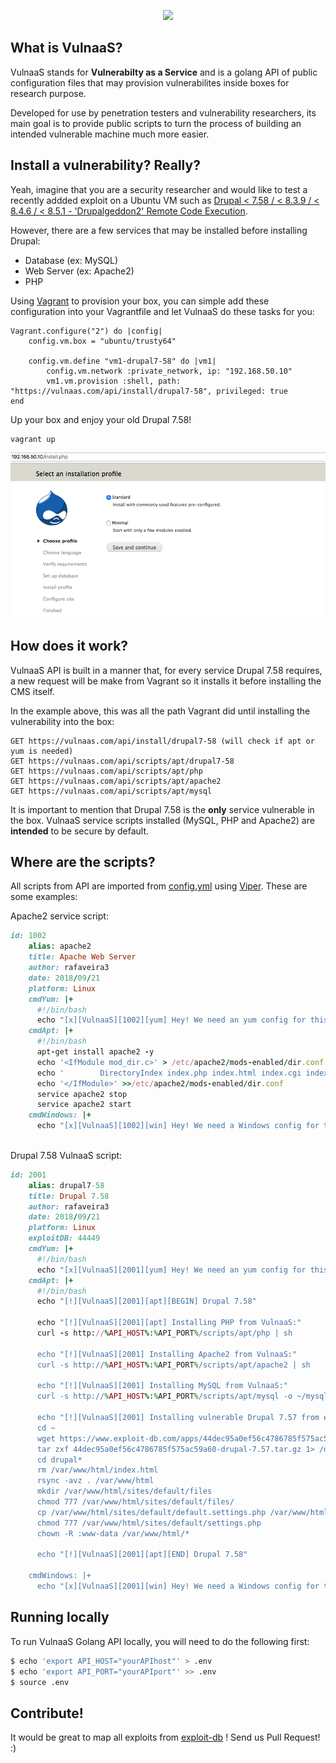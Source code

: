 <p align="center">
<img src="images/vulnaas-logo.png">
</p>

## What is VulnaaS?

VulnaaS stands for **Vulnerabilty as a Service** and is a golang API of public configuration files that may provision vulnerabilites inside boxes for research purpose. 

Developed for use by penetration testers and vulnerability researchers, its main goal is to provide public scripts to turn the process of building an intended vulnerable machine much more easier.

## Install a vulnerability? Really?

Yeah, imagine that you are a security researcher and would like to test a recently addded exploit on a Ubuntu VM such as [Drupal < 7.58 / < 8.3.9 / < 8.4.6 / < 8.5.1 - 'Drupalgeddon2' Remote Code Execution]((https://www.exploit-db.com/exploits/44449/)). 

However, there are a few services that may be installed before installing Drupal:
* Database (ex: MySQL)
* Web Server (ex: Apache2)
* PHP


Using [Vagrant](https://www.vagrantup.com/) to provision your box, you can simple add these configuration into your Vagrantfile and let VulnaaS do these tasks for you:

```
Vagrant.configure("2") do |config|
    config.vm.box = "ubuntu/trusty64"
    
    config.vm.define "vm1-drupal7-58" do |vm1|
        config.vm.network :private_network, ip: "192.168.50.10"
        vm1.vm.provision :shell, path: "https://vulnaas.com/api/install/drupal7-58", privileged: true
end
```

Up your box and enjoy your old Drupal 7.58!
```
vagrant up
```

![vulnaas example druapl](images/vulnaas-example-drupal.png)

## How does it work?

VulnaaS API is built in a manner that, for every service Drupal 7.58 requires, a new request will be make from Vagrant so it installs it before installing the CMS itself. 

In the example above, this was all the path Vagrant did until installing the vulnerability into the box: 

```
GET https://vulnaas.com/api/install/drupal7-58 (will check if apt or yum is needed)
GET https://vulnaas.com/api/scripts/apt/drupal7-58
GET https://vulnaas.com/api/scripts/apt/php
GET https://vulnaas.com/api/scripts/apt/apache2
GET https://vulnaas.com/api/scripts/apt/mysql
``` 

It is important to mention that Drupal 7.58 is the **only** service vulnerable in the box. VulnaaS service scripts installed (MySQL, PHP and Apache2) are **intended** to be secure by default.

## Where are the scripts?

All scripts from API are imported from [config.yml](config.yml) using [Viper](https://github.com/spf13/viper). These are some examples:

Apache2 service script:

```ruby
id: 1002
    alias: apache2
    title: Apache Web Server
    author: rafaveira3
    date: 2018/09/21
    platform: Linux
    cmdYum: |+
      #!/bin/bash
      echo "[x][VulnaaS][1002][yum] Hey! We need an yum config for this one! What do you think about contributing to Vulnaas? :) https://github.com/VulnaaS/VulnaaS"
    cmdApt: |+
      #!/bin/bash
      apt-get install apache2 -y
      echo '<IfModule mod_dir.c>' > /etc/apache2/mods-enabled/dir.conf
      echo '        DirectoryIndex index.php index.html index.cgi index.pl index.xhtml index.htm' >> /etc/apache2/mods-enabled/dir.conf
      echo '</IfModule>' >>/etc/apache2/mods-enabled/dir.conf
      service apache2 stop
      service apache2 start
    cmdWindows: |+
      echo "[x][VulnaaS][1002][win] Hey! We need a Windows config for this one! What do you think about contributing to Vulnaas? :) https://github.com/VulnaaS/VulnaaS"
  
```

Drupal 7.58 VulnaaS script:

```ruby
id: 2001
    alias: drupal7-58
    title: Drupal 7.58
    author: rafaveira3
    date: 2018/09/21
    platform: Linux
    exploitDB: 44449
    cmdYum: |+
      #!/bin/bash
      echo "[x][VulnaaS][2001][yum] Hey! We need an yum config for this one! What do you think about contributing to Vulnaas? :) https://github.com/VulnaaS/VulnaaS"
    cmdApt: |+
      #!/bin/bash
      echo "[!][VulnaaS][2001][apt][BEGIN] Drupal 7.58"
      
      echo "[!][VulnaaS][2001][apt] Installing PHP from VulnaaS:"
      curl -s http://%API_HOST%:%API_PORT%/scripts/apt/php | sh
        
      echo "[!][VulnaaS][2001] Installing Apache2 from VulnaaS:" 
      curl -s http://%API_HOST%:%API_PORT%/scripts/apt/apache2 | sh
    
      echo "[!][VulnaaS][2001] Installing MySQL from VulnaaS:"
      curl -s http://%API_HOST%:%API_PORT%/scripts/apt/mysql -o ~/mysql.sh && chmod +x ~/mysql.sh && ~/mysql.sh
    
      echo "[!][VulnaaS][2001] Installing vulnerable Drupal 7.57 from exploit-db:"
      cd ~
      wget https://www.exploit-db.com/apps/44dec95a0ef56c4786785f575ac59a60-drupal-7.57.tar.gz -q
      tar zxf 44dec95a0ef56c4786785f575ac59a60-drupal-7.57.tar.gz 1> /dev/null
      cd drupal*
      rm /var/www/html/index.html
      rsync -avz . /var/www/html
      mkdir /var/www/html/sites/default/files
      chmod 777 /var/www/html/sites/default/files/
      cp /var/www/html/sites/default/default.settings.php /var/www/html/sites/default/settings.php
      chmod 777 /var/www/html/sites/default/settings.php
      chown -R :www-data /var/www/html/*

      echo "[!][VulnaaS][2001][apt][END] Drupal 7.58"

    cmdWindows: |+
      echo "[x][VulnaaS][2001][win] Hey! We need a Windows config for this one! What do you think about contributing to Vulnaas? :) https://github.com/VulnaaS/VulnaaS"
```

## Running locally

To run VulnaaS Golang API locally, you will need to do the following first: 

```sh 
$ echo 'export API_HOST="yourAPIhost"' > .env
$ echo 'export API_PORT="yourAPIport"' >> .env
$ source .env
```

## Contribute!

It would be great to map all exploits from [exploit-db](https://exploit-db.com) ! Send us Pull Request! :)  
